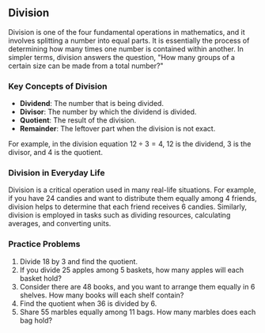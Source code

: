 ## Division

Division is one of the four fundamental operations in mathematics, and it involves splitting a number into equal parts. It is essentially the process of determining how many times one number is contained within another. In simpler terms, division answers the question, "How many groups of a certain size can be made from a total number?"

### Key Concepts of Division

- **Dividend**: The number that is being divided.
- **Divisor**: The number by which the dividend is divided.
- **Quotient**: The result of the division.
- **Remainder**: The leftover part when the division is not exact.

For example, in the division equation $12 \div 3 = 4$, 12 is the dividend, 3 is the divisor, and 4 is the quotient.

### Division in Everyday Life

Division is a critical operation used in many real-life situations. For example, if you have 24 candies and want to distribute them equally among 4 friends, division helps to determine that each friend receives 6 candies. Similarly, division is employed in tasks such as dividing resources, calculating averages, and converting units.

### Practice Problems

1. Divide 18 by 3 and find the quotient.
2. If you divide 25 apples among 5 baskets, how many apples will each basket hold?
3. Consider there are 48 books, and you want to arrange them equally in 6 shelves. How many books will each shelf contain?
4. Find the quotient when 36 is divided by 6.
5. Share 55 marbles equally among 11 bags. How many marbles does each bag hold?